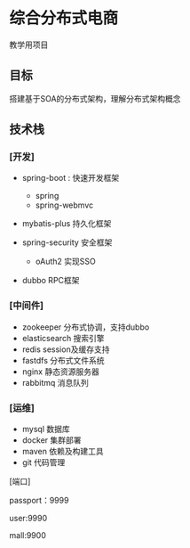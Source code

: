# 综合分布式电商

教学用项目

## 目标

搭建基于SOA的分布式架构，理解分布式架构概念

## 技术栈

### [开发]

- spring-boot :  快速开发框架
  - spring
  - spring-webmvc

- mybatis-plus  持久化框架

- spring-security 安全框架
  - oAuth2  实现SSO

- dubbo 	RPC框架

### [中间件]

- zookeeper       分布式协调，支持dubbo
- elasticsearch   搜索引擎
- redis                 session及缓存支持
- fastdfs              分布式文件系统
- nginx                 静态资源服务器
- rabbitmq          消息队列

### [运维]

- mysql         数据库
- docker        集群部署
- maven        依赖及构建工具
- git                代码管理

[端口]

passport：9999

user:9990

mall:9900